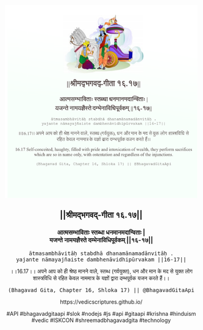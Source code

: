 <img src="../../asset/BG_16_17.png"/>
<center><h2>||श्रीमद्‍भगवद्‍-गीता १६.१७||</h2>
<h3>आत्मसम्भाविताः स्तब्धा धनमानमदान्विताः |<br/>यजन्ते नामयज्ञैस्ते दम्भेनाविधिपूर्वकम् ||१६-१७||</h3>
<pre>ātmasambhāvitāḥ stabdhā dhanamānamadānvitāḥ .<br/>yajante nāmayajñaiste dambhenāvidhipūrvakam ||16-17||</pre>
<p>।।16.17।। अपने आप को ही श्रेष्ठ मानने वाले, स्तब्ध (गर्वयुक्त), धन और मान के मद से युक्त लोग शास्त्रविधि से रहित केवल नाममात्र के यज्ञों द्वारा दम्भपूर्वक यजन करते हैं।।</p>
<pre>(Bhagavad Gita, Chapter 16, Shloka 17) || @BhagavadGitaApi</pre><p>https://vedicscriptures.github.io/</p><p>#API #bhagavadgitaapi #slok #nodejs #js #api #gitaapi #krishna #hinduism #vedic #ISKCON #shreemadbhagavadgita #technology</p></center>